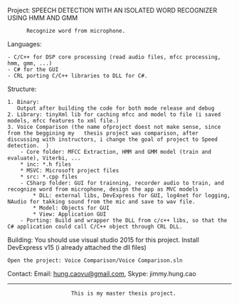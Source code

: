 

Project: SPEECH DETECTION WITH AN ISOLATED WORD RECOGNIZER USING HMM AND GMM
          
          Recognize word from microphone.

Languages: 
    
    - C/C++ for DSP core processing (read audio files, mfcc processing, hmm, gmm, ...)
    - C# for the GUI
    - CRL porting C/C++ libraries to DLL for C#.

Structure: 

    1. Binary:
       Output after building the code for both mode release and debug
    2. Library: tinyXml lib for caching mfcc and model to file (i saved models, mfcc features to xml file.)
    3. Voice Comparison (the name ofproject doest not make sense, since from the beggining my   thesis project was comparison, after discussing with instructors, i change the goal of project to Speed detection.  )
        - Core folder: MFCC Extraction, HMM and GMM model (train and evaluate), Viterbi, ...
        * inc: *.h files
        * MSVC: Microsoft project files
        * src: *.cpp files
        - CSharp folder: GUI for trainning, recorder audio to train, and recognize word from microphone, design the app as MVC models
            * DLL: external libs, DevExpress for GUI, log4net for logging, NAudio for takking sound from the mic and save to wav file.
            * Model: Objects for GUI
            * View: Application GUI
        - Porting: Build and wrapper the DLL from c/c++ libs, so that the C# application could call C/C++ object through CRL DLL.
        

Building:
    You should use visual studio 2015 for this project.
    Install DevExpress v15 (i already attached the dll files)

    Open the project: Voice Comparison/Voice Comparison.sln

Contact:
    Email: hung.caovu@gmail.com, Skype: jimmy.hung.cao

******************************************************************************************
                        This is my master thesis project.

    
